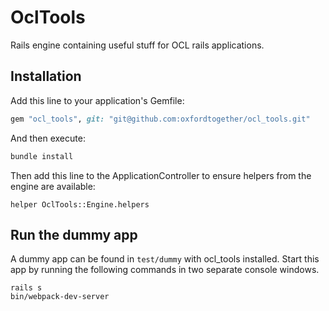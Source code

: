 # OclTools
Rails engine containing useful stuff for OCL rails applications.

## Installation
Add this line to your application's Gemfile:

```ruby
gem "ocl_tools", git: "git@github.com:oxfordtogether/ocl_tools.git"
```

And then execute:
```bash
bundle install
```

Then add this line to the ApplicationController to ensure helpers from the engine are available:
```
helper OclTools::Engine.helpers
```

## Run the dummy app

A dummy app can be found in `test/dummy` with ocl_tools installed. Start this app by running the following commands in two separate console windows.
```
rails s
bin/webpack-dev-server
```
